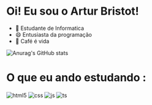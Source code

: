 # Oi! Eu sou o Artur Bristot!
- 🎒 Estudante de Informatica
- 😄 Entusiasta da programação 
- 💭 Café é vida

![Anurag's GitHub stats](https://github-readme-stats.vercel.app/api?username=arturbristot&show_icons=true&theme=dracula)

# O que eu ando estudando :
<div style="display: inline_block">
  <img align="center" alt="html5" src="https://img.shields.io/badge/HTML5-E34F26?style=for-the-badge&logo=html5&logoColor=white" />
  <img align="center" alt="css" src="https://img.shields.io/badge/CSS3-1572B6?style=for-the-badge&logo=css3&logoColor=white" />
  <img align="center" alt="js" src="https://img.shields.io/badge/JavaScript-F7DF1E?style=for-the-badge&logo=javascript&logoColor=black" />
  <img align="center" alt="ts" src="https://img.shields.io/badge/Python-3776AB?style=for-the-badge&logo=python&logoColor=white" />
</div><br/>
